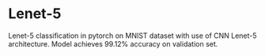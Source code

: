 # Lenet-5
Lenet-5 classification in pytorch on MNIST dataset with use of CNN Lenet-5 architecture. Model achieves 99.12% accuracy on validation set.
